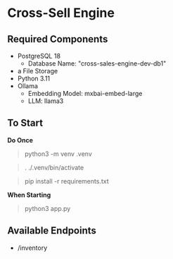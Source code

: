 
# Cross-Sell Engine

## Required Components
- PostgreSQL 18
    - Database Name: "cross-sales-engine-dev-db1"
- a File Storage
- Python 3.11
- Ollama
    - Embedding Model: mxbai-embed-large
    - LLM: llama3

## To Start

**Do Once**
> python3 -m venv .venv

> . ./.venv/bin/activate

> pip install -r requirements.txt

**When Starting**
> python3 app.py

## Available Endpoints
- /inventory
